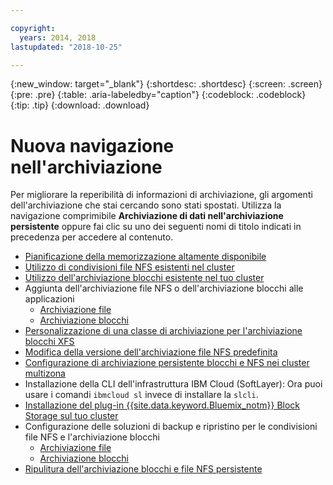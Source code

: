 ```yaml
---

copyright:
  years: 2014, 2018
lastupdated: "2018-10-25"

---
```


{:new_window: target="_blank"}
{:shortdesc: .shortdesc}
{:screen: .screen}
{:pre: .pre}
{:table: .aria-labeledby="caption"}
{:codeblock: .codeblock}
{:tip: .tip}
{:download: .download}


# Nuova navigazione nell'archiviazione
Per migliorare la reperibilità di informazioni di archiviazione, gli argomenti dell'archiviazione che stai cercando sono stati spostati. Utilizza la navigazione comprimibile **Archiviazione di dati nell'archiviazione persistente** oppure fai clic su uno dei seguenti nomi di titolo indicati in precedenza per accedere al contenuto.

*  [Pianificazione della memorizzazione altamente disponibile](cs_storage_planning.html#storage_planning)
*  [Utilizzo di condivisioni file NFS esistenti nel cluster](cs_storage_file.html#existing_file)
*  [Utilizzo dell'archiviazione blocchi esistente nel tuo cluster](cs_storage_block.html#existing_block)
*  Aggiunta dell'archiviazione file NFS o dell'archiviazione blocchi alle applicazioni
    * [Archiviazione file](cs_storage_file.html#add_file)
    * [Archiviazione blocchi](cs_storage_block.html#add_block)
*  [Personalizzazione di una classe di archiviazione per l'archiviazione blocchi XFS](cs_storage_block.html#custom_storageclass)
*  [Modifica della versione dell'archiviazione file NFS predefinita](cs_storage_file.html#nfs_version)
*  [Configurazione di archiviazione persistente blocchi e NFS nei cluster multizona](cs_storage_basics.html#multizone)
*  Installazione della CLI dell'infrastruttura IBM Cloud (SoftLayer): Ora puoi usare i comandi `ibmcloud sl` invece di installare la `slcli`.
*  [Installazione del plug-in {{site.data.keyword.Bluemix_notm}} Block Storage sul tuo cluster](cs_storage_block.html#install_block)
*  Configurazione delle soluzioni di backup e ripristino per le condivisioni file NFS e l'archiviazione blocchi
    * [Archiviazione file](cs_storage_file.html#backup_restore)
    * [Archiviazione blocchi](cs_storage_block.html#backup_restore)
*  [Ripulitura dell'archiviazione blocchi e file NFS persistente](cs_storage_remove.html#cleanup)
